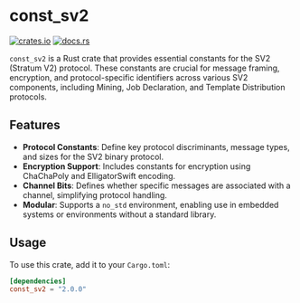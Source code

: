 # const_sv2

[![crates.io](https://img.shields.io/crates/v/const_sv2.svg)](https://crates.io/crates/const_sv2)
[![docs.rs](https://docs.rs/const_sv2/badge.svg)](https://docs.rs/const_sv2)

`const_sv2` is a Rust crate that provides essential constants for the SV2 (Stratum V2) protocol. These constants are crucial for message framing, encryption, and protocol-specific identifiers across various SV2 components, including Mining, Job Declaration, and Template Distribution protocols.

## Features

- **Protocol Constants**: Define key protocol discriminants, message types, and sizes for the SV2 binary protocol.
- **Encryption Support**: Includes constants for encryption using ChaChaPoly and ElligatorSwift encoding.
- **Channel Bits**: Defines whether specific messages are associated with a channel, simplifying protocol handling.
- **Modular**: Supports a `no_std` environment, enabling use in embedded systems or environments without a standard library.

## Usage

To use this crate, add it to your `Cargo.toml`:

```toml
[dependencies]
const_sv2 = "2.0.0"
